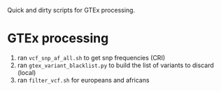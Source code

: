 
Quick and dirty scripts for GTEx processing.

# GTEx processing

1) ran `vcf_snp_af_all.sh` to get snp frequencies (CRI)
2) ran `gtex_variant_blacklist.py` to build the list of variants to discard (local)
3) ran `filter_vcf.sh` for europeans and africans